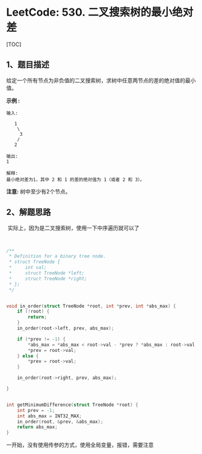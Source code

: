 # LeetCode: 530. 二叉搜索树的最小绝对差

[TOC]



## 1、题目描述

给定一个所有节点为非负值的二叉搜索树，求树中任意两节点的差的绝对值的最小值。

**示例 :**

```
输入:

   1
    \
     3
    /
   2

输出:
1

解释:
最小绝对差为1，其中 2 和 1 的差的绝对值为 1（或者 2 和 3）。
```

**注意:** 树中至少有2个节点。



## 2、解题思路

​	实际上，因为是二叉搜索树，使用一下中序遍历就可以了

​	

```c
/**
 * Definition for a binary tree node.
 * struct TreeNode {
 *     int val;
 *     struct TreeNode *left;
 *     struct TreeNode *right;
 * };
 */


void in_order(struct TreeNode *root, int *prev, int *abs_max) {
    if (!root) {
        return;
    }
    in_order(root->left, prev, abs_max);

    if (*prev != -1) {
        *abs_max = *abs_max < root->val - *prev ? *abs_max : root->val - *prev;
        *prev = root->val;
    } else {
        *prev = root->val;
    }

    in_order(root->right, prev, abs_max);

}


int getMinimumDifference(struct TreeNode *root) {
    int prev = -1;
    int abs_max = INT32_MAX;
    in_order(root, &prev, &abs_max);
    return abs_max;
}
```





一开始，没有使用传参的方式，使用全局变量，报错，需要注意



